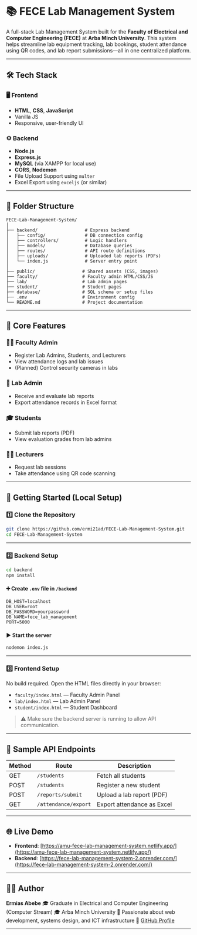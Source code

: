 # 📚 FECE Lab Management System

A full-stack Lab Management System built for the **Faculty of Electrical and Computer Engineering (FECE)** at **Arba Minch University**. This system helps streamline lab equipment tracking, lab bookings, student attendance using QR codes, and lab report submissions—all in one centralized platform.

---

## 🛠️ Tech Stack

### 🖥️ Frontend

* **HTML**, **CSS**, **JavaScript**
* Vanilla JS 
* Responsive, user-friendly UI

### ⚙️ Backend

* **Node.js**
* **Express.js**
* **MySQL** (via XAMPP for local use)
* **CORS**, **Nodemon**
* File Upload Support using `multer`
* Excel Export using `exceljs` (or similar)

---

## 📁 Folder Structure

```
FECE-Lab-Management-System/
│
├── backend/                  # Express backend
│   ├── config/               # DB connection config
│   ├── controllers/          # Logic handlers
│   ├── models/               # Database queries
│   ├── routes/               # API route definitions
│   ├── uploads/              # Uploaded lab reports (PDFs)
│   └── index.js              # Server entry point
│
├── public/                  # Shared assets (CSS, images)
├── faculty/                 # Faculty admin HTML/CSS/JS
├── lab/                     # Lab admin pages
├── student/                 # Student pages
├── database/                # SQL schema or setup files
├── .env                     # Environment config
└── README.md                # Project documentation
```

---

## 🌟 Core Features

### 🧑‍💼 Faculty Admin

* Register Lab Admins, Students, and Lecturers
* View attendance logs and lab issues
* (Planned) Control security cameras in labs

### 🧪 Lab Admin

* Receive and evaluate lab reports
* Export attendance records in Excel format

### 🎓 Students

* Submit lab reports (PDF)
* View evaluation grades from lab admins

### 👨‍🏫 Lecturers

* Request lab sessions
* Take attendance using QR code scanning

---

## 🚀 Getting Started (Local Setup)

### 1️⃣ Clone the Repository

```bash
git clone https://github.com/ermi21ad/FECE-Lab-Management-System.git
cd FECE-Lab-Management-System
```

---

### 2️⃣ Backend Setup

```bash
cd backend
npm install
```

#### ➕ Create `.env` file in `/backend`

```env
DB_HOST=localhost
DB_USER=root
DB_PASSWORD=yourpassword
DB_NAME=fece_lab_management
PORT=5000
```

#### ▶️ Start the server

```bash
nodemon index.js
```

---

### 3️⃣ Frontend Setup

No build required. Open the HTML files directly in your browser:

* `faculty/index.html` — Faculty Admin Panel
* `lab/index.html` — Lab Admin Panel
* `student/index.html` — Student Dashboard

> ⚠️ Make sure the backend server is running to allow API communication.

---

## 🔌 Sample API Endpoints

| Method | Route                | Description                |
| ------ | -------------------- | -------------------------- |
| GET    | `/students`          | Fetch all students         |
| POST   | `/students`          | Register a new student     |
| POST   | `/reports/submit`    | Upload a lab report (PDF)  |
| GET    | `/attendance/export` | Export attendance as Excel |

---

## 🌐 Live Demo

* **Frontend**: [https://amu-fece-lab-management-system.netlify.app/](https://amu-fece-lab-management-system.netlify.app/)
* **Backend**: [https://fece-lab-management-system-2.onrender.com/](https://fece-lab-management-system-2.onrender.com/)

---

## 👨‍💻 Author

**Ermias Abebe**
🎓 Graduate in Electrical and Computer Engineering (Computer Stream)
🎓 Arba Minch University
🎯 Passionate about web development, systems design, and ICT infrastructure
🔗 [GitHub Profile](https://github.com/ermi21ad)

---

